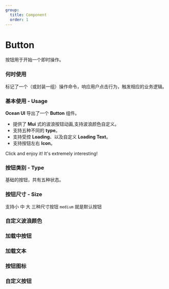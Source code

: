 ```yaml
---
group:
  title: Component
  order: 1
---
```


# Button

按钮用于开始一个即时操作。

### 何时使用

标记了一个（或封装一组）操作命令，响应用户点击行为，触发相应的业务逻辑。

### 基本使用 - Usage

**Ocean UI** 导出了一个 **Button** 组件。

- 提供了 **Mui** 式的波浪按钮动画,支持波浪颜色自定义。
- 支持五种不同的 **type**。
- 支持受控 **Loading**、以及自定义 **Loading Text**。
- 支持按钮左右 **Icon**。

Click and enjoy it! It's extremely interesting!

<code src="./document/Basic.tsx"></code>

### 按钮类别 - Type

基础的按钮，共有五种状态。

<code src="./document/BasicButton.tsx"></code>

### 按钮尺寸 - Size

支持小 中 大 三种尺寸按钮 `medium` 就是默认按钮

<code src="./document/SizeButton.tsx"></code>

### 自定义波浪颜色

<code src="./document/Animation.tsx"></code>

### 加载中按钮

<code src="./document/LoadingButton.tsx"></code>

### 加载文本

<code src="./document/loadingText.tsx"></code>

### 按钮图标

<code src="./document/iconButton.tsx"></code>

### 自定义按钮

<code src="./document/custom.tsx"></code>
